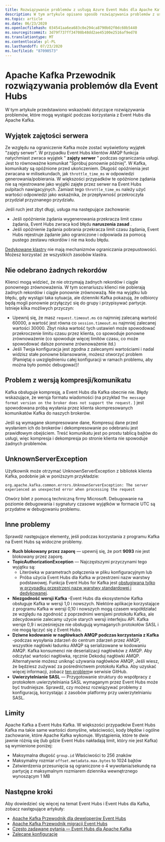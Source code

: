 ```yaml
---
title: Rozwiązywanie problemów z usługą Azure Event Hubs dla Apache Kafka
description: W tym artykule opisano sposób rozwiązywania problemów z usługą Azure Event Hubs dla Apache Kafka
ms.topic: article
ms.date: 06/23/2020
ms.openlocfilehash: 034541aa6ea683c0e294ca8790b02f0dc60b5440
ms.sourcegitcommit: 3d79f737ff34708b48dd2ae45100e2516af9ed78
ms.translationtype: MT
ms.contentlocale: pl-PL
ms.lasthandoff: 07/23/2020
ms.locfileid: "87090573"
---
```

# <a name="apache-kafka-troubleshooting-guide-for-event-hubs"></a>Apache Kafka Przewodnik rozwiązywania problemów dla Event Hubs
W tym artykule przedstawiono wskazówki dotyczące rozwiązywania problemów, które mogą wystąpić podczas korzystania z Event Hubs dla Apache Kafka. 

## <a name="server-busy-exception"></a>Wyjątek zajętości serwera
Ze względu na ograniczenie Kafka może zostać wyświetlony wyjątek "zajęty serwer". W przypadku Event Hubs klientów AMQP funkcja natychmiast zwraca wyjątek " **zajęty serwer** " podczas ograniczania usługi. Jest to równoważne komunikat "Spróbuj ponownie później". W Kafka, komunikaty są opóźnione przed ukończeniem. Długość opóźnienia jest zwracana w milisekundach, jak `throttle_time_ms` w odpowiedzi generowania/pobierania. W większości przypadków te opóźnione żądania nie są rejestrowane jako wyjątki zajęte przez serwer na Event Hubs pulpitach nawigacyjnych. Zamiast tego `throttle_time_ms` należy użyć wartości odpowiedzi jako wskaźnika, że przepływność przekroczyła przydział przyznanego przydziału.

Jeśli ruch jest zbyt długi, usługa ma następujące zachowanie:

- Jeśli opóźnienie żądania wygenerowania przekracza limit czasu żądania, Event Hubs zwraca kod błędu **naruszenia zasad** .
- Jeśli opóźnienie żądania pobrania przekracza limit czasu żądania, Event Hubs rejestruje żądanie jako ograniczone i odpowiada za pomocą pustego zestawu rekordów i nie ma kodu błędu.

[Dedykowane klastry](event-hubs-dedicated-overview.md) nie mają mechanizmów ograniczania przepustowości. Możesz korzystać ze wszystkich zasobów klastra.

## <a name="no-records-received"></a>Nie odebrano żadnych rekordów
Klienci mogą widzieć, że nie otrzymają żadnych rekordów i ciągle ponownego zrównoważenia. W tym scenariuszu klienci nie pobierają żadnych rekordów i ciągle ponownie zrównoważą. Nie ma wyjątku lub błędu, gdy wystąpi taka sytuacja, ale dzienniki Kafka pokazują, że odbiorcy będą mogli ponownie przyłączyć się do grupy i przypisywać partycje. Istnieje kilka możliwych przyczyn:

- Upewnij się, że masz `request.timeout.ms` co najmniej zalecaną wartość 60000, a wartość jest równa co `session.timeout.ms` najmniej zalecanej wartości 30000. Zbyt niska wartość tych ustawień może spowodować przekroczenie limitu czasu przez klienta, co spowoduje ponowne zrównoważenie (co spowoduje więcej limitów czasu, co może spowodować dalsze ponowne zrównoważenie itd.) 
- Jeśli Twoja konfiguracja jest zgodna z zalecanymi wartościami i nadal widzisz stałe ponowne bilansowanie, możesz otworzyć problem (Pamiętaj o uwzględnieniu całej konfiguracji w ramach problemu, aby można było pomóc debugować)!

## <a name="compressionmessage-format-version-issue"></a>Problem z wersją kompresji/komunikatu
Kafka obsługuje kompresję, a Event Hubs dla Kafka obecnie nie. Błędy wskazujące, że wersja formatu wiadomości (na przykład `The message format version on the broker does not support the request.` ) jest spowodowana próbą wysłania przez klienta skompresowanych komunikatów Kafka do naszych brokerów.

Jeśli są wymagane skompresowane dane, Kompresuj dane przed wysłaniem ich do brokerów i dekompresowanie po odebraniu jest prawidłowym obejściem. Treść komunikatu jest po prostu tablicą bajtów do usługi, więc kompresja i dekompresja po stronie klienta nie spowoduje żadnych problemów.

## <a name="unknownserverexception"></a>UnknownServerException
Użytkownik może otrzymać UnknownServerException z bibliotek klienta Kafka, podobnie jak w poniższym przykładzie: 

```
org.apache.kafka.common.errors.UnknownServerException: The server experienced an unexpected error when processing the request
```

Otwórz bilet z pomocą techniczną firmy Microsoft.  Debugowanie na poziomie debugowania i sygnatury czasowe wyjątków w formacie UTC są przydatne w debugowaniu problemu. 

## <a name="other-issues"></a>Inne problemy
Sprawdź następujące elementy, jeśli podczas korzystania z programu Kafka na Event Hubs są widoczne problemy.

- **Ruch blokowany przez zaporę** — upewnij się, że port **9093** nie jest blokowany przez zaporę.
- **TopicAuthorizationException** — Najczęstszymi przyczynami tego wyjątku są:
    - Literówka w parametrach połączenia w pliku konfiguracyjnym lub
    - Próba użycia Event Hubs dla Kafka w przestrzeni nazw warstwy podstawowej. Funkcja Event Hubs for Kafka jest [obsługiwana tylko w przypadku przestrzeni nazw warstwy standardowej i dedykowanej](https://azure.microsoft.com/pricing/details/event-hubs/).
- **Niezgodność wersji Kafka** -Event Hubs dla ekosystemów Kafka obsługuje Kafka w wersji 1,0 i nowszych. Niektóre aplikacje korzystające z programu Kafka w wersji 0,10 i nowszych mogą czasem współdziałać ze względu na zgodność z poprzednimi wersjami protokołu Kafka, ale zdecydowanie zalecamy użycie starych wersji interfejsu API. Kafka wersje 0,9 i wcześniejsze nie obsługują wymaganych protokołów SASL i nie mogą łączyć się z Event Hubs.
- **Dziwne kodowanie w nagłówkach AMQP podczas korzystania z Kafka** -podczas wysyłania zdarzeń do centrum zdarzeń przez AMQP, wszystkie nagłówki ładunku AMQP są serializowane w kodowaniu AMQP. Kafka konsumenci nie deserializacji nagłówków z AMQP. Aby odczytać wartości nagłówka, ręcznie Dekoduj nagłówki AMQP. Alternatywnie możesz uniknąć używania nagłówków AMQP, Jeśli wiesz, że będziesz zużywać za pośrednictwem protokołu Kafka. Aby uzyskać więcej informacji, zobacz [ten problem](https://github.com/Azure/azure-event-hubs-for-kafka/issues/56)w serwisie GitHub.
- **Uwierzytelnianie SASL** — Przygotowanie struktury do współpracy z protokołem uwierzytelniania SASL wymaganym przez Event Hubs może być trudniejsze. Sprawdź, czy możesz rozwiązywać problemy z konfiguracją, korzystając z zasobów platformy przy uwierzytelnianiu SASL. 

## <a name="limits"></a>Limity
Apache Kafka a Event Hubs Kafka. W większości przypadków Event Hubs Kafka ma takie same wartości domyślne, właściwości, kody błędów i ogólne zachowanie, które Apache Kafka wykonuje. Wystąpienia, które te dwie jawnie różnią się (lub gdzie Event Hubs nakładają limit, który nie jest Kafka) są wymienione poniżej:

- Maksymalna długość `group.id` Właściwości to 256 znaków
- Maksymalny rozmiar `offset.metadata.max.bytes` to 1024 bajtów
- Zatwierdzenia przesunięcia są ograniczone o 4 wywołania/sekundę na partycję z maksymalnym rozmiarem dziennika wewnętrznego wynoszącym 1 MB


## <a name="next-steps"></a>Następne kroki
Aby dowiedzieć się więcej na temat Event Hubs i Event Hubs dla Kafka, zobacz następujące artykuły:  

- [Apache Kafka Przewodnik dla deweloperów Event Hubs](apache-kafka-developer-guide.md)
- [Apache Kafka Przewodnik migracji Event Hubs](apache-kafka-migration-guide.md)
- [Często zadawane pytania — Event Hubs dla Apache Kafka](apache-kafka-frequently-asked-questions.md)
- [Zalecane konfiguracje](apache-kafka-configurations.md)
